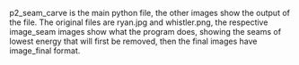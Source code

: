 p2_seam_carve is the main python file, the other images show the output of the file. The original files are ryan.jpg and whistler.png, the respective image_seam images show what the program does, showing the seams of lowest energy that will first be removed, then the final images have image_final format.
